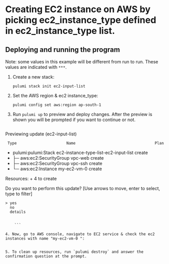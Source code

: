 

# Creating EC2 instance on AWS by picking ec2_instance_type defined in ec2_instance_type list. 

## Deploying and running the program

Note: some values in this example will be different from run to run.  These values are indicated
with `***`.

1. Create a new stack:

    ```
    pulumi stack init ec2-input-list
    ```

2. Set the AWS region & ec2 instance_type:

    ```
    pulumi config set aws:region ap-south-1
    
    ```

3. Run `pulumi up` to preview and deploy changes.  After the preview is shown you will be
    prompted if you want to continue or not.

    ```  
 Previewing update (ec2-input-list)


     Type                      Name                                   Plan
 +   pulumi:pulumi:Stack       ec2-instance-type-list-ec2-input-list  create
 +   ├─ aws:ec2:SecurityGroup  vpc-web                                create
 +   ├─ aws:ec2:SecurityGroup  vpc-ssh                                create
 +   └─ aws:ec2:Instance       my-ec2-vm-0                            create
 
Resources:
    + 4 to create

Do you want to perform this update?  [Use arrows to move, enter to select, type to filter]
```
> yes
  no
  details


    ```

4. Now, go to AWS console, navigate to EC2 service & check the ec2 instances with name "my-ec2-vm-0 ":
 

5. To clean up resources, run `pulumi destroy` and answer the confirmation question at the prompt.
